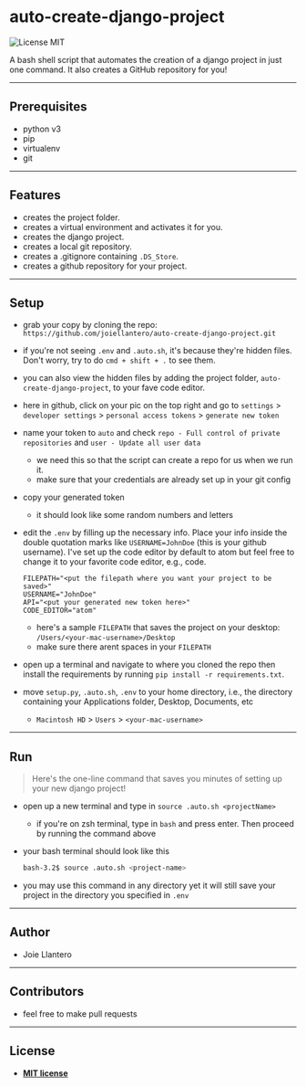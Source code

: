 # auto-create-django-project

<img src="https://img.shields.io/github/license/joiellantero/auto-create-django-project" alt="License MIT">

A bash shell script that automates the creation of a django project in just one command. It also creates a GitHub repository for you!

---
## Prerequisites
- python v3
- pip
- virtualenv
- git

---
## Features
- creates the project folder.
- creates a virtual environment and activates it for you.
- creates the django project.
- creates a local git repository.
- creates a .gitignore containing `.DS_Store`.
- creates a github repository for your project.

---
## Setup

- grab your copy by cloning the repo: `https://github.com/joiellantero/auto-create-django-project.git`

- if you're not seeing `.env` and `.auto.sh`, it's because they're hidden files. Don't worry, try to do `cmd + shift + .` to see them.

- you can also view the hidden files by adding the project folder, `auto-create-django-project`, to your fave code editor.

- here in github, click on your pic on the top right and go to `settings` > `developer settings` > `personal access tokens` > `generate new token`

- name your token to `auto` and check `repo - Full control of private repositories` and `user - Update all user data`
  - we need this so that the script can create a repo for us when we run it.
  - make sure that your credentials are already set up in your git config

- copy your generated token
  - it should look like some random numbers and letters

- edit the `.env` by filling up the necessary info. Place your info inside the double quotation marks like `USERNAME=JohnDoe` (this is your github username). I've set up the code editor by default to atom but feel free to change it to your favorite code editor, e.g., code.

  ```plaintext
  FILEPATH="<put the filepath where you want your project to be saved>"
  USERNAME="JohnDoe"
  API="<put your generated new token here>"
  CODE_EDITOR="atom"
  ```
  - here's a sample `FILEPATH` that saves the project on your desktop:  `/Users/<your-mac-username>/Desktop`
  - make sure there arent spaces in your `FILEPATH`

- open up a terminal and navigate to where you cloned the repo then install the requirements by running `pip install -r requirements.txt`.

- move `setup.py`, `.auto.sh`, `.env` to your home directory, i.e., the directory containing your Applications folder, Desktop, Documents, etc
  - `Macintosh HD` > `Users` > `<your-mac-username>`

---
## Run

> Here's the one-line command that saves you minutes of setting up your new django project!

- open up a new terminal and type in `source .auto.sh <projectName>`
  - if you're on zsh terminal, type in `bash` and press enter. Then proceed by running the command above

- your bash terminal should look like this

  ```bash
  bash-3.2$ source .auto.sh <project-name>
  ```

- you may use this command in any directory yet it will still save your project in the directory you specified in `.env`

---
## Author

- Joie Llantero

---
## Contributors

- feel free to make pull requests

---
## License

- **[MIT license](http://opensource.org/licenses/mit-license.php)**

